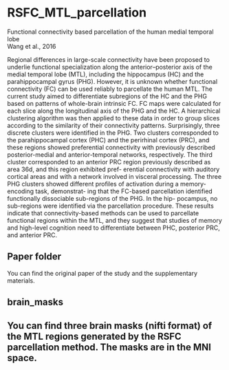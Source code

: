 # RSFC_MTL_parcellation
Functional connectivity based parcellation of the human medial temporal lobe  
Wang et al., 2016

Regional differences in large-scale connectivity have been proposed to underlie functional specialization along the anterior–posterior axis of the medial temporal lobe (MTL), including the hippocampus (HC) and the parahippocampal gyrus (PHG). However, it is unknown whether functional connectivity (FC) can be used reliably to parcellate the human MTL. The current study aimed to differentiate subregions of the HC and the PHG based on patterns of whole-brain intrinsic FC. FC maps were calculated for each slice along the longitudinal axis of the PHG and the HC. A hierarchical clustering algorithm was then applied to these data in order to group slices according to the similarity of their connectivity patterns. Surprisingly, three discrete clusters were identified in the PHG. Two clusters corresponded to the parahippocampal cortex (PHC) and the perirhinal cortex (PRC), and these regions showed preferential connectivity with previously described posterior-medial and anterior-temporal networks, respectively. The third cluster corresponded to an anterior PRC region previously described as area 36d, and this region exhibited pref- erential connectivity with auditory cortical areas and with a network involved in visceral processing. The three PHG clusters showed different profiles of activation during a memory-encoding task, demonstrat- ing that the FC-based parcellation identified functionally dissociable sub-regions of the PHG. In the hip- pocampus, no sub-regions were identified via the parcellation procedure. These results indicate that connectivity-based methods can be used to parcellate functional regions within the MTL, and they suggest that studies of memory and high-level cognition need to differentiate between PHC, posterior PRC, and anterior PRC.

## Paper folder
You can find the original paper of the study and the supplementary materials.

## brain_masks
You can find three brain masks (nifti format) of the MTL regions generated by the RSFC parcellation method. The masks are in the MNI space.  
- 


